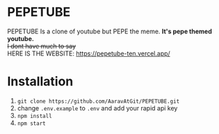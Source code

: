 # PEPETUBE
PEPETUBE Is a clone of youtube but PEPE the meme. **It's pepe themed youtube.**\
~~I dont have much to say~~\
HERE IS THE WEBSITE: https://pepetube-ten.vercel.app/
# Installation 
1. `git clone https://github.com/AaravAtGit/PEPETUBE.git`
2. change `.env.example` to `.env` and add your rapid api key
3. `npm install`
4. `npm start`
